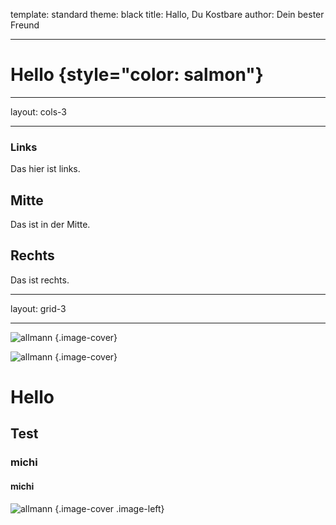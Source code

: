 template: standard
theme: black
title: Hallo, Du Kostbare
author: Dein bester Freund

---

# Hello {style="color: salmon"}

---

layout: cols-3

---

### Links 
Das hier ist links. 

## Mitte
Das ist in der Mitte.

## Rechts
Das ist rechts.

---

layout: grid-3

---

![allmann](/Users/timo/Desktop/collection/allmann.jpeg)
{.image-cover}

![allmann](/Users/timo/Desktop/collection/allmann.jpeg)
{.image-cover}

# Hello
## Test
### michi
#### michi
![allmann](/Users/timo/Desktop/collection/allmann.jpeg)
{.image-cover .image-left}